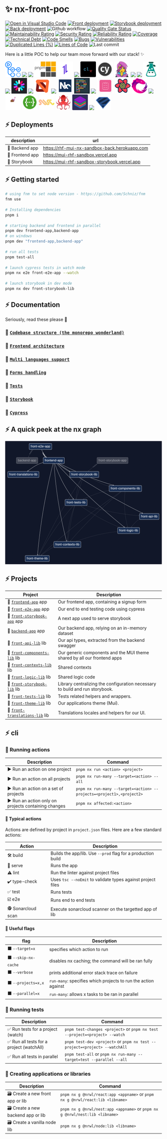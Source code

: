 # ✨ nx-front-poc

[![Open in Visual Studio Code](https://img.shields.io/static/v1?logo=visualstudiocode&label=&message=Open%20in%20Visual%20Studio%20Code&labelColor=2c2c32&color=007acc&logoColor=007acc)](https://github.dev/jpb06/nx-front-poc)
[![Front deployment](https://img.shields.io/github/deployments/jpb06/nx-front-poc/production?label=front%20deploy&logo=vercel&logoColor=white)](https://nx-front-poc.vercel.app/)
[![Storybook deployment](https://img.shields.io/github/deployments/jpb06/nx-front-poc/production%20–%20mui-rhf-sandbox-storybook?label=storybook%20deploy&logo=vercel&logoColor=white)](https://nx-front-poc-storybook.vercel.app/)
[![Back deployment](https://img.shields.io/github/deployments/jpb06/nx-front-poc/rhf-mui-nx-sandbox-back?label=back%20deploy&logo=heroku&logoColor=dodgerblue)](https://rhf-mui-nx-sandbox-back.herokuapp.com/)
![Github workflow](https://img.shields.io/github/workflow/status/jpb06/nx-front-poc/tests%20and%20sonarcloud%20scan?label=last%20workflow&logo=github-actions)
[![Quality Gate Status](https://sonarcloud.io/api/project_badges/measure?project=jpb06_mui-rhf-sandbox&metric=alert_status)](https://sonarcloud.io/summary/new_code?id=jpb06_mui-rhf-sandbox)
[![Maintainability Rating](https://sonarcloud.io/api/project_badges/measure?project=jpb06_mui-rhf-sandbox&metric=sqale_rating)](https://sonarcloud.io/summary/new_code?id=jpb06_mui-rhf-sandbox)
[![Security Rating](https://sonarcloud.io/api/project_badges/measure?project=jpb06_mui-rhf-sandbox&metric=security_rating)](https://sonarcloud.io/summary/new_code?id=jpb06_mui-rhf-sandbox)
[![Reliability Rating](https://sonarcloud.io/api/project_badges/measure?project=jpb06_mui-rhf-sandbox&metric=reliability_rating)](https://sonarcloud.io/summary/new_code?id=jpb06_mui-rhf-sandbox)
[![Coverage](https://sonarcloud.io/api/project_badges/measure?project=jpb06_mui-rhf-sandbox&metric=coverage)](https://sonarcloud.io/summary/new_code?id=jpb06_mui-rhf-sandbox)
[![Technical Debt](https://sonarcloud.io/api/project_badges/measure?project=jpb06_mui-rhf-sandbox&metric=sqale_index)](https://sonarcloud.io/summary/new_code?id=jpb06_mui-rhf-sandbox)
[![Code Smells](https://sonarcloud.io/api/project_badges/measure?project=jpb06_mui-rhf-sandbox&metric=code_smells)](https://sonarcloud.io/summary/new_code?id=jpb06_mui-rhf-sandbox)
[![Bugs](https://sonarcloud.io/api/project_badges/measure?project=jpb06_mui-rhf-sandbox&metric=bugs)](https://sonarcloud.io/summary/new_code?id=jpb06_mui-rhf-sandbox)
[![Vulnerabilities](https://sonarcloud.io/api/project_badges/measure?project=jpb06_mui-rhf-sandbox&metric=vulnerabilities)](https://sonarcloud.io/summary/new_code?id=jpb06_mui-rhf-sandbox)
[![Duplicated Lines (%)](https://sonarcloud.io/api/project_badges/measure?project=jpb06_mui-rhf-sandbox&metric=duplicated_lines_density)](https://sonarcloud.io/summary/new_code?id=jpb06_mui-rhf-sandbox)
[![Lines of Code](https://sonarcloud.io/api/project_badges/measure?project=jpb06_mui-rhf-sandbox&metric=ncloc)](https://sonarcloud.io/summary/new_code?id=jpb06_mui-rhf-sandbox)
![Last commit](https://img.shields.io/github/last-commit/jpb06/nx-front-poc?logo=git)

Here is a little POC to help our team move forward with our stack! ✨

<!-- readme-package-icons start -->

<p align="left"><a href="https://docs.github.com/en/actions" target="_blank"><img height="50" src="https://raw.githubusercontent.com/jpb06/readme-package-icons/main/icons/github-actions.svg" /></a>&nbsp;<a href="https://www.typescriptlang.org/docs/" target="_blank"><img height="50" src="https://cdn.jsdelivr.net/gh/devicons/devicon/icons/typescript/typescript-original.svg" /></a>&nbsp;<a href="https://nodejs.org/en/docs/" target="_blank"><img height="50" src="https://cdn.jsdelivr.net/gh/devicons/devicon/icons/nodejs/nodejs-original.svg" /></a>&nbsp;<a href="https://pnpm.io/motivation" target="_blank"><img height="50" src="https://raw.githubusercontent.com/jpb06/readme-package-icons/main/icons/pnpm.svg" /></a>&nbsp;<a href="https://axios-http.com/fr/docs/intro" target="_blank"><img height="50" src="https://raw.githubusercontent.com/jpb06/readme-package-icons/main/icons/axios.png" /></a>&nbsp;<a href="https://babeljs.io/docs/en/" target="_blank"><img height="50" src="https://cdn.jsdelivr.net/gh/devicons/devicon/icons/babel/babel-original.svg" /></a>&nbsp;<a href="https://github.com/conventional-changelog" target="_blank"><img height="50" src="https://raw.githubusercontent.com/jpb06/readme-package-icons/main/icons/conventional-changelog.svg" /></a>&nbsp;<a href="https://docs.cypress.io/guides/overview/why-cypress" target="_blank"><img height="50" src="https://raw.githubusercontent.com/jpb06/readme-package-icons/main/icons/cypress.png" /></a>&nbsp;<a href="https://emotion.sh/docs/introduction" target="_blank"><img height="50" src="https://raw.githubusercontent.com/jpb06/readme-package-icons/main/icons/emotion.png" /></a>&nbsp;<a href="https://eslint.org/docs/latest/" target="_blank"><img height="50" src="https://cdn.jsdelivr.net/gh/devicons/devicon/icons/eslint/eslint-original.svg" /></a>&nbsp;<a href="https://expressjs.com/en/starter/installing.html" target="_blank"><img height="50" src="https://cdn.jsdelivr.net/gh/devicons/devicon/icons/express/express-original.svg" /></a>&nbsp;<a href="https://www.i18next.com/overview/getting-started" target="_blank"><img height="50" src="https://raw.githubusercontent.com/jpb06/readme-package-icons/main/icons/i18next.png" /></a>&nbsp;<a href="https://jestjs.io/docs/getting-started" target="_blank"><img height="50" src="https://cdn.jsdelivr.net/gh/devicons/devicon/icons/jest/jest-plain.svg" /></a>&nbsp;<a href="https://jwt.io" target="_blank"><img height="50" src="https://raw.githubusercontent.com/jpb06/readme-package-icons/main/icons/jwt.png" /></a>&nbsp;<a href="https://mui.com/material-ui/getting-started/overview/" target="_blank"><img height="50" src="https://cdn.jsdelivr.net/gh/devicons/devicon/icons/materialui/materialui-original.svg" /></a>&nbsp;<a href="https://mswjs.io/docs/" target="_blank"><img height="50" src="https://raw.githubusercontent.com/jpb06/readme-package-icons/main/icons/msw.svg" /></a>&nbsp;<a href="https://docs.nestjs.com" target="_blank"><img height="50" src="https://cdn.jsdelivr.net/gh/devicons/devicon/icons/nestjs/nestjs-plain.svg" /></a>&nbsp;<a href="https://nx.dev/getting-started/intro" target="_blank"><img height="50" src="https://raw.githubusercontent.com/jpb06/readme-package-icons/main/icons/nx.png" /></a>&nbsp;<a href="https://prettier.io/docs/en/index.html" target="_blank"><img height="50" src="https://raw.githubusercontent.com/jpb06/readme-package-icons/main/icons/prettier.png" /></a>&nbsp;<a href="https://reactjs.org/docs/getting-started.html" target="_blank"><img height="50" src="https://cdn.jsdelivr.net/gh/devicons/devicon/icons/react/react-original.svg" /></a>&nbsp;<a href="https://react-hook-form.com/get-started" target="_blank"><img height="50" src="https://raw.githubusercontent.com/jpb06/readme-package-icons/main/icons/react-hook-form.png" /></a>&nbsp;<a href="https://tanstack.com/query/v4/docs/overview" target="_blank"><img height="50" src="https://raw.githubusercontent.com/jpb06/readme-package-icons/main/icons/react-query.svg" /></a>&nbsp;<a href="https://rxjs.dev/guide/overview" target="_blank"><img height="50" src="https://raw.githubusercontent.com/jpb06/readme-package-icons/main/icons/rxjs.png" /></a>&nbsp;<a href="https://storybook.js.org/docs/react/get-started/introduction" target="_blank"><img height="50" src="https://cdn.jsdelivr.net/gh/devicons/devicon/icons/storybook/storybook-original.svg" /></a>&nbsp;<a href="https://styled-components.com/docs" target="_blank"><img height="50" src="https://raw.githubusercontent.com/jpb06/readme-package-icons/main/icons/styled-components.png" /></a>&nbsp;<a href="https://swagger.io" target="_blank"><img height="50" src="https://raw.githubusercontent.com/jpb06/readme-package-icons/main/icons/swagger.png" /></a>&nbsp;<a href="https://swc.rs/docs/getting-started" target="_blank"><img height="50" src="https://raw.githubusercontent.com/jpb06/readme-package-icons/main/icons/swc.svg" /></a>&nbsp;<a href="https://testing-library.com/docs/" target="_blank"><img height="50" src="https://raw.githubusercontent.com/jpb06/readme-package-icons/main/icons/testing-library.png" /></a>&nbsp;<a href="https://github.com/typestack" target="_blank"><img height="50" src="https://raw.githubusercontent.com/jpb06/readme-package-icons/main/icons/type-stack.png" /></a>&nbsp;<a href="https://webpack.js.org/concepts/" target="_blank"><img height="50" src="https://cdn.jsdelivr.net/gh/devicons/devicon/icons/webpack/webpack-original.svg" /></a>&nbsp;<a href="https://github.com/colinhacks/zod#introduction" target="_blank"><img height="50" src="https://raw.githubusercontent.com/jpb06/readme-package-icons/main/icons/zod.svg" /></a></p>

<!-- readme-package-icons end -->

## ⚡ Deployments

| description     | url                                           |
| --------------- | --------------------------------------------- |
| 🚀 Backend app  | https://rhf-mui-nx-sandbox-back.herokuapp.com |
| 🚀 Frontend app | https://mui-rhf-sandbox.vercel.app            |
| 🚀 Storybook    | https://mui-rhf-sandbox-storybook.vercel.app  |

## ⚡ Getting started

```bash
# using fnm to set node version - https://github.com/Schniz/fnm
fnm use

# Installing dependencies
pnpm i

# starting backend and frontend in parallel
pnpm dev frontend-app,backend-app
# on windows
pnpm dev "frontend-app,backend-app"

# run all tests
pnpm test-all

# launch cypress tests in watch mode
pnpm nx e2e front-e2e-app --watch

# launch storybook in dev mode
pnpm nx dev front-storybook-lib
```

## ⚡ Documentation

Seriously, read these please 🥲

### 🔶 [`Codebase structure (the monorepo wonderland)`](./docs/nx.md)

### 🔶 [`Frontend architecture`](./docs/frontend-architecture.md)

### 🔶 [`Multi languages support`](./docs/translations.md)

### 🔶 [`Forms handling`](./docs/react-hook-form.md)

### 🔶 [`Tests`](./docs/tests.md)

### 🔶 [`Storybook`](./docs/storybook.md)

### 🔶 [`Cypress`](./docs/cypress.md)

## ⚡ A quick peek at the nx graph

![`nx`](./docs/assets/nx-graph.png)

## ⚡ Projects

| Project                                                                | Description                                                                  |
| ---------------------------------------------------------------------- | ---------------------------------------------------------------------------- |
| 🚀 [`frontend-app`](./apps/front/README.md) app                        | Our frontend app, containing a signup form                                   |
| 🚀 [`front-e2e-app`](./apps/front-e2e/README.md) app                   | Our end to end testing code using cypress                                    |
| 🚀 [`front-storybook-app`](./apps/storybook/README.md) app             | A next app used to serve storybook                                           |
| 🚀 [`backend-app`](./apps/back/README.md) app                          | Our backend app, relying on an in-memory dataset                             |
| 🧩 [`front-api-lib`](./libs/front/api/README.md) lib                   | Our api types, extracted from the backend swagger                            |
| 🧩 [`front-components-lib`](./libs/front/components/README.md) lib     | Our generic components and the MUI theme shared by all our frontend apps     |
| 🧩 [`front-contexts-lib`](./libs/front/contexts/README.md) lib         | Shared contexts                                                              |
| 🧩 [`front-logic-lib`](./libs/front/logic/README.md) lib               | Shared logic code                                                            |
| 🧩 [`front-storybook-lib`](./libs/front/storybook/README.md) lib       | Library centralizing the configuration necessary to build and run storybook. |
| 🧩 [`front-tests-lib`](./libs/front/tests/README.md) lib               | Tests related helpers and wrappers.                                          |
| 🧩 [`front-theme-lib`](./libs/front/theme/README.md) lib               | Our applications theme (Mui).                                                |
| 🧩 [`front-translations-lib`](./libs/front/translations/README.md) lib | Translations locales and helpers for our UI.                                 |

## ⚡ cli

### 🔶 Running actions

| Description                                          | Command                                                               |
| ---------------------------------------------------- | --------------------------------------------------------------------- |
| ▶️ Run an action on one project                      | `pnpm nx run <action> <project>`                                      |
| ▶️ Run an action on all projects                     | `pnpm nx run-many --target=<action> --all`                            |
| ▶️ Run an action on a set of projects                | `pnpm nx run-many --target=<action> --projects=<project1>,<project2>` |
| ▶️ Run an action only on projects containing changes | `pnpm nx affected:<action>`                                           |

#### 🧿 Typical actions

Actions are defined by project in `project.json` files. Here are a few standard actions:

| Action             | Description                                                  |
| ------------------ | ------------------------------------------------------------ |
| 🛠️ build           | Builds the app/lib. Use `--prod` flag for a production build |
| 🚀 serve           | Runs the app                                                 |
| ⚠️ lint            | Run the linter against project files                         |
| ✔️ type-check      | Uses `tsc --noEmit` to validate types against project files  |
| ✅ test            | Runs tests                                                   |
| ☑️ e2e             | Runs end to end tests                                        |
| 🕵️ Sonarcloud scan | Execute sonarcloud scanner on the targetted app of lib       |

#### 🧿 Useful flags

| flag                 | Description                                                    |
| -------------------- | -------------------------------------------------------------- |
| ⬛ `--target=x`      | specifies which action to run                                  |
| ⬛ `--skip-nx-cache` | disables nx caching; the command will be ran fully             |
| ⬛ `--verbose`       | prints additional error stack trace on failure                 |
| ⬛ `--projects=x,x`  | `run-many`: specifies which projects to run the action against |
| ⬛ `--parallel=x`    | `run-many`: allows x tasks to be ran in parallel               |

### 🔶 Running tests

| Description                               | Command                                                                     |
| ----------------------------------------- | --------------------------------------------------------------------------- |
| ✅ Run tests for a project (watch)        | `pnpm test-changes <project>` or `pnpm nx test --project=<project> --watch` |
| ✅ Run all tests for a project (watchAll) | `pnpm test-dev <project>` or `pnpm nx test --project=<project> --watchAll`  |
| ✅ Run all tests in parallel              | `pnpm test-all` or `pnpm nx run-many --target=test --parallel --all`        |

### 🔶 Creating applications or libraries

| Description                        | Command                                                                        |
| ---------------------------------- | ------------------------------------------------------------------------------ |
| 🗃️ Create a new front app or lib   | `pnpm nx g @nrwl/react:app <appname>` or `pnpm nx g @nrwl/react:lib <libname>` |
| 🗃️ Create a new backend app or lib | `pnpm nx g @nrwl/nest:app <appname>` or `pnpm nx g @nrwl/nest:lib <libname>`   |
| 🗃️ Create a vanilla node lib       | `pnpm nx g @nrwl/node:lib <libname>`                                           |
